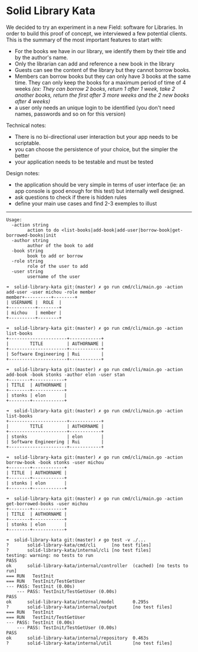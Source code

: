 # Solid Library Kata

We decided to try an experiment in a new Field: software for Libraries.
In order to build this proof of concept, we interviewed a few potential clients.
This is the summary of the most important features to start with:

* For the books we have in our library, we identify them by their title and by
  the author's name.
* Only the librarian can add and reference a new book in the library
* Guests can see the content of the library but they cannot borrow books.
* Members can borrow books but they can only have 3 books at the same time.
  They can only keep the books for a maximum period of time of 4 weeks _(ex: They can
  borrow 2 books, return 1 after 1 week, take 2 another books, return the first
  after 3 more weeks and the 2 new books after 4 weeks)_
* a user only needs an unique login to be identified (you don't need names, passwords
  and so on for this version)



Technical notes:

- There is no bi-directional user interaction but your app needs to be scriptable.
- you can choose the persistence of your choice, but the simpler the better
- your application needs to be testable and must be tested

Design notes:

- the application should be very simple in terms of user interface (ie: an app console is good enough for this test) but
  internally well designed.
- ask questions to check if there is hidden rules
- define your main use cases and find 2-3 exemples to illust

---

```
Usage:
  -action string
        action to do <list-books|add-book|add-user|borrow-book|get-borrowed-books|init
  -author string
        author of the book to add
  -book string
        book to add or borrow
  -role string
        role of the user to add
  -user string
        username of the user
```

```
➜  solid-library-kata git:(master) ✗ go run cmd/cli/main.go -action add-user -user michou -role member
member+----------+--------+
| USERNAME |  ROLE  |
+----------+--------+
| michou   | member |
+----------+--------+

➜  solid-library-kata git:(master) ✗ go run cmd/cli/main.go -action list-books
+----------------------+------------+
|        TITLE         | AUTHORNAME |
+----------------------+------------+
| Software Engineering | Rui        |
+----------------------+------------+

➜  solid-library-kata git:(master) ✗ go run cmd/cli/main.go -action add-book -book stonks -author elon -user stan
+--------+------------+
| TITLE  | AUTHORNAME |
+--------+------------+
| stonks | elon       |
+--------+------------+

➜  solid-library-kata git:(master) ✗ go run cmd/cli/main.go -action list-books
+----------------------+------------+
|        TITLE         | AUTHORNAME |
+----------------------+------------+
| stonks               | elon       |
| Software Engineering | Rui        |
+----------------------+------------+

➜  solid-library-kata git:(master) ✗ go run cmd/cli/main.go -action borrow-book -book stonks -user michou
+--------+------------+
| TITLE  | AUTHORNAME |
+--------+------------+
| stonks | elon       |
+--------+------------+

➜  solid-library-kata git:(master) ✗ go run cmd/cli/main.go -action get-borrowed-books -user michou
+--------+------------+
| TITLE  | AUTHORNAME |
+--------+------------+
| stonks | elon       |
+--------+------------+
```

```
➜  solid-library-kata git:(master) ✗ go test -v ./...
?       solid-library-kata/cmd/cli      [no test files]
?       solid-library-kata/internal/cli [no test files]
testing: warning: no tests to run
PASS
ok      solid-library-kata/internal/controller  (cached) [no tests to run]
=== RUN   TestInit
=== RUN   TestInit/TestGetUser
--- PASS: TestInit (0.00s)
    --- PASS: TestInit/TestGetUser (0.00s)
PASS
ok      solid-library-kata/internal/model       0.295s
?       solid-library-kata/internal/output      [no test files]
=== RUN   TestInit
=== RUN   TestInit/TestGetUser
--- PASS: TestInit (0.00s)
    --- PASS: TestInit/TestGetUser (0.00s)
PASS
ok      solid-library-kata/internal/repository  0.463s
?       solid-library-kata/internal/util        [no test files]
```